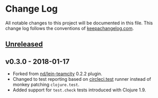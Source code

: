 # Change Log
All notable changes to this project will be documented in this file. This change log follows the conventions of [keepachangelog.com](http://keepachangelog.com/).

## [Unreleased]

## v0.3.0 - 2018-01-17

- Forked from [nd/lein-teamcity](https://github.com/nd/lein-teamcity) 0.2.2 plugin.
- Changed to test reporting based on [circleci.test](https://github.com/circleci/circleci.test) runner instead 
  of monkey patching `clojure.test`.
- Added support for `test.check` tests introduced with Clojure 1.9.  

[Unreleased]: https://github.com/leafclick/lein-teamcity/compare/v0.3.0...HEAD
